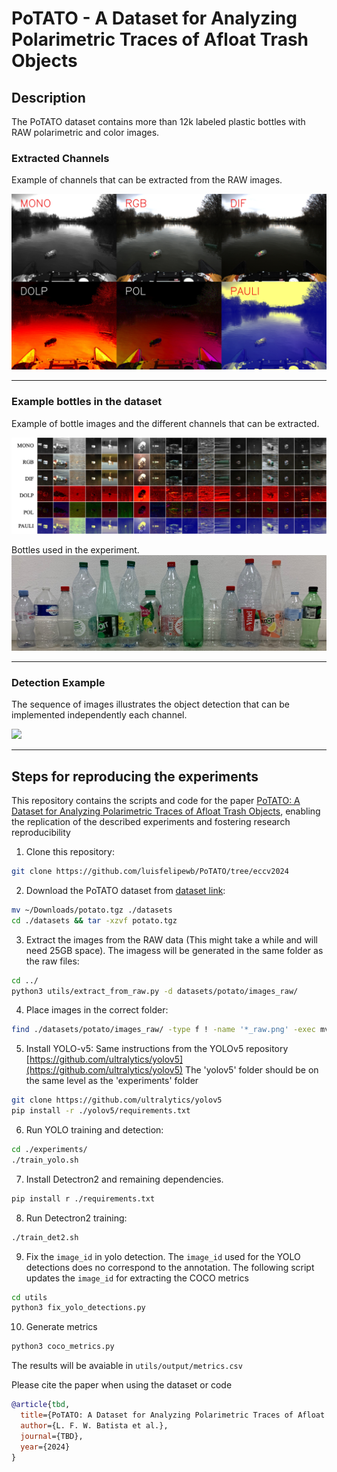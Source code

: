 # PoTATO - A Dataset for Analyzing Polarimetric Traces of Afloat Trash Objects

## Description 

The PoTATO dataset contains more than 12k labeled plastic bottles with RAW polarimetric and color images.

### Extracted Channels

Example of channels that can be extracted from the RAW images.

![](img/exp07_frame022868_tile.jpg)
___

### Example bottles in the dataset

Example of bottle images and the different channels that can be extracted.

![](img/samples.jpg)

Bottles used in the experiment.
![](img/bottles.jpeg)
___

### Detection Example

The sequence of images illustrates the object detection that can be implemented independently each channel.

![](img/detection_sequence.gif)
___


## Steps for reproducing the experiments
This repository contains the scripts and code for the paper [PoTATO: A Dataset for Analyzing Polarimetric
Traces of Afloat Trash Objects](https://www.example.com), enabling the replication of the described experiments and fostering research reproducibility

1. Clone this repository:
```bash
git clone https://github.com/luisfelipewb/PoTATO/tree/eccv2024
```

2. Download the PoTATO dataset from [dataset link](https://gtvault-my.sharepoint.com/:f:/g/personal/lbatista3_gatech_edu/EsRU8LnjkXZLl7bPbMqJfaIBeoxbfD2TiiFrRObZuYtFZA?e=0O4YQ3):
```bash
mv ~/Downloads/potato.tgz ./datasets
cd ./datasets && tar -xzvf potato.tgz
```

3. Extract the images from the RAW data (This might take a while and will need 25GB space). The imagess will be generated in the same folder as the raw files:
```bash
cd ../
python3 utils/extract_from_raw.py -d datasets/potato/images_raw/
```

4. Place images in the correct folder:
```bash
find ./datasets/potato/images_raw/ -type f ! -name '*_raw.png' -exec mv {} ./datasets/potato/images/ \;
```

5. Install YOLO-v5:
Same instructions from the YOLOv5 repository [https://github.com/ultralytics/yolov5](https://github.com/ultralytics/yolov5)
The 'yolov5' folder should be on the same level as the 'experiments' folder
```bash
git clone https://github.com/ultralytics/yolov5
pip install -r ./yolov5/requirements.txt
```

6. Run YOLO training and detection:
```bash
cd ./experiments/
./train_yolo.sh
```

7. Install Detectron2 and remaining dependencies.
```bash
pip install r ./requirements.txt
```

8. Run Detectron2 training:
```bash
./train_det2.sh
```

9. Fix the `image_id` in yolo detection. The `image_id` used for the YOLO detections does no correspond to the annotation. The following script updates the `image_id` for extracting the COCO metrics
```bash
cd utils
python3 fix_yolo_detections.py
```

10. Generate metrics
```bash
python3 coco_metrics.py
```
The results will be avaiable in `utils/output/metrics.csv`

Please cite the paper when using the dataset or code
```bibtex
@article{tbd,
  title={PoTATO: A Dataset for Analyzing Polarimetric Traces of Afloat Trash Objects},
  author={L. F. W. Batista et al.},
  journal={TBD},
  year={2024}
}


```


